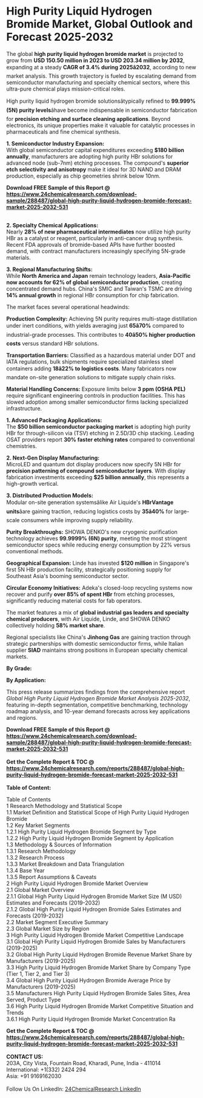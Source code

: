 <h1>High Purity Liquid Hydrogen Bromide Market, Global Outlook and Forecast 2025-2032</h1><p>The global <strong>high purity liquid hydrogen bromide market</strong> is projected to grow from <strong>USD 150.50 million in 2023 to USD 203.34 million by 2032</strong>, expanding at a steady <strong>CAGR of 3.4% during 2025â2032</strong>, according to new market analysis. This growth trajectory is fueled by escalating demand from semiconductor manufacturing and specialty chemical sectors, where this ultra-pure chemical plays mission-critical roles.</p><p>High purity liquid hydrogen bromide solutionsâtypically refined to <strong>99.999% (5N) purity levels</strong>âhave become indispensable in semiconductor fabrication for <strong>precision etching and surface cleaning applications</strong>. Beyond electronics, its unique properties make it valuable for catalytic processes in pharmaceuticals and fine chemical synthesis.</p><p><strong>1. Semiconductor Industry Expansion:</strong><br>
With global semiconductor capital expenditures exceeding <strong>$180 billion annually</strong>, manufacturers are adopting high purity HBr solutions for advanced node (sub-7nm) etching processes. The compound's <strong>superior etch selectivity and anisotropy</strong> make it ideal for 3D NAND and DRAM production, especially as chip geometries shrink below 10nm.</p><div><b>Download FREE Sample of this Report @ 
            <a href="https://www.24chemicalresearch.com/download-sample/288487/global-high-purity-liquid-hydrogen-bromide-forecast-market-2025-2032-531">
            https://www.24chemicalresearch.com/download-sample/288487/global-high-purity-liquid-hydrogen-bromide-forecast-market-2025-2032-531</a></b></div><br><p><strong>2. Specialty Chemical Applications:</strong><br>
Nearly <strong>28% of new pharmaceutical intermediates</strong> now utilize high purity HBr as a catalyst or reagent, particularly in anti-cancer drug synthesis. Recent FDA approvals of bromide-based APIs have further boosted demand, with contract manufacturers increasingly specifying 5N-grade materials.</p><p><strong>3. Regional Manufacturing Shifts:</strong><br>
While <strong>North America and Japan</strong> remain technology leaders, <strong>Asia-Pacific now accounts for 62% of global semiconductor production</strong>, creating concentrated demand hubs. China's SMIC and Taiwan's TSMC are driving <strong>14% annual growth</strong> in regional HBr consumption for chip fabrication.</p><p>The market faces several operational headwinds:</p><p><strong>Production Complexity:</strong> Achieving 5N purity requires multi-stage distillation under inert conditions, with yields averaging just <strong>65â70%</strong> compared to industrial-grade processes. This contributes to <strong>40â50% higher production costs</strong> versus standard HBr solutions.</p><p><strong>Transportation Barriers:</strong> Classified as a hazardous material under DOT and IATA regulations, bulk shipments require specialized stainless steel containers adding <strong>18â22% to logistics costs</strong>. Many fabricators now mandate on-site generation solutions to mitigate supply chain risks.</p><p><strong>Material Handling Concerns:</strong> Exposure limits below <strong>3 ppm (OSHA PEL)</strong> require significant engineering controls in production facilities. This has slowed adoption among smaller semiconductor firms lacking specialized infrastructure.</p><p><strong>1. Advanced Packaging Applications:</strong><br>
The <strong>$50 billion semiconductor packaging market</strong> is adopting high purity HBr for through-silicon via (TSV) etching in 2.5D/3D chip stacking. Leading OSAT providers report <strong>30% faster etching rates</strong> compared to conventional chemistries.</p><p><strong>2. Next-Gen Display Manufacturing:</strong><br>
MicroLED and quantum dot display producers now specify 5N HBr for <strong>precision patterning of compound semiconductor layers</strong>. With display fabrication investments exceeding <strong>$25 billion annually</strong>, this represents a high-growth vertical.</p><p><strong>3. Distributed Production Models:</strong><br>
Modular on-site generation systemsâlike Air Liquide's <strong>HBrVantage units</strong>âare gaining traction, reducing logistics costs by <strong>35â40%</strong> for large-scale consumers while improving supply reliability.</p><p><strong>Purity Breakthroughs:</strong> SHOWA DENKO's new cryogenic purification technology achieves <strong>99.9999% (6N) purity</strong>, meeting the most stringent semiconductor specs while reducing energy consumption by 22% versus conventional methods.</p><p><strong>Geographical Expansion:</strong> Linde has invested <strong>$120 million</strong> in Singapore's first 5N HBr production facility, strategically positioning supply for Southeast Asia's booming semiconductor sector.</p><p><strong>Circular Economy Initiatives:</strong> Adeka's closed-loop recycling systems now recover and purify <strong>over 85% of spent HBr</strong> from etching processes, significantly reducing material costs for fab operators.</p><p>The market features a mix of <strong>global industrial gas leaders and specialty chemical producers</strong>, with Air Liquide, Linde, and SHOWA DENKO collectively holding <strong>58% market share</strong>.</p><p>Regional specialists like China's <strong>Jinhong Gas</strong> are gaining traction through strategic partnerships with domestic semiconductor firms, while Italian supplier <strong>SIAD</strong> maintains strong positions in European specialty chemical markets.</p><p><strong>By Grade:</strong></p><p><strong>By Application:</strong></p><p>This press release summarizes findings from the comprehensive report <em>Global High Purity Liquid Hydrogen Bromide Market Analysis 2025-2032</em>, featuring in-depth segmentation, competitive benchmarking, technology roadmap analysis, and 10-year demand forecasts across key applications and regions.</p><div><b>Download FREE Sample of this Report @ 
            <a href="https://www.24chemicalresearch.com/download-sample/288487/global-high-purity-liquid-hydrogen-bromide-forecast-market-2025-2032-531">
            https://www.24chemicalresearch.com/download-sample/288487/global-high-purity-liquid-hydrogen-bromide-forecast-market-2025-2032-531</a></b></div><br><div><b>Get the Complete Report & TOC @ 
            <a href="https://www.24chemicalresearch.com/reports/288487/global-high-purity-liquid-hydrogen-bromide-forecast-market-2025-2032-531">
            https://www.24chemicalresearch.com/reports/288487/global-high-purity-liquid-hydrogen-bromide-forecast-market-2025-2032-531</a></b></div><br>
            <b>Table of Content:</b><p>Table of Contents<br />
1 Research Methodology and Statistical Scope<br />
1.1 Market Definition and Statistical Scope of High Purity Liquid Hydrogen Bromide<br />
1.2 Key Market Segments<br />
1.2.1 High Purity Liquid Hydrogen Bromide Segment by Type<br />
1.2.2 High Purity Liquid Hydrogen Bromide Segment by Application<br />
1.3 Methodology & Sources of Information<br />
1.3.1 Research Methodology<br />
1.3.2 Research Process<br />
1.3.3 Market Breakdown and Data Triangulation<br />
1.3.4 Base Year<br />
1.3.5 Report Assumptions & Caveats<br />
2 High Purity Liquid Hydrogen Bromide Market Overview<br />
2.1 Global Market Overview<br />
2.1.1 Global High Purity Liquid Hydrogen Bromide Market Size (M USD) Estimates and Forecasts (2019-2032)<br />
2.1.2 Global High Purity Liquid Hydrogen Bromide Sales Estimates and Forecasts (2019-2032)<br />
2.2 Market Segment Executive Summary<br />
2.3 Global Market Size by Region<br />
3 High Purity Liquid Hydrogen Bromide Market Competitive Landscape<br />
3.1 Global High Purity Liquid Hydrogen Bromide Sales by Manufacturers (2019-2025)<br />
3.2 Global High Purity Liquid Hydrogen Bromide Revenue Market Share by Manufacturers (2019-2025)<br />
3.3 High Purity Liquid Hydrogen Bromide Market Share by Company Type (Tier 1, Tier 2, and Tier 3)<br />
3.4 Global High Purity Liquid Hydrogen Bromide Average Price by Manufacturers (2019-2025)<br />
3.5 Manufacturers High Purity Liquid Hydrogen Bromide Sales Sites, Area Served, Product Type<br />
3.6 High Purity Liquid Hydrogen Bromide Market Competitive Situation and Trends<br />
3.6.1 High Purity Liquid Hydrogen Bromide Market Concentration Ra</p><div><b>Get the Complete Report & TOC @ 
            <a href="https://www.24chemicalresearch.com/reports/288487/global-high-purity-liquid-hydrogen-bromide-forecast-market-2025-2032-531">
            https://www.24chemicalresearch.com/reports/288487/global-high-purity-liquid-hydrogen-bromide-forecast-market-2025-2032-531</a></b></div><br><b>CONTACT US:</b><br>
            203A, City Vista, Fountain Road, Kharadi, Pune, India - 411014<br>
            International: +1(332) 2424 294<br>
            Asia: +91 9169162030 <br><br>
            Follow Us On LinkedIn: <a href="https://www.linkedin.com/company/24chemicalresearch/">24ChemicalResearch LinkedIn</a>